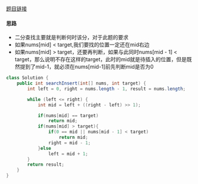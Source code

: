 [题目链接](https://leetcode-cn.com/problems/N6YdxV/)

#### 思路
+ 二分查找主要就是判断何时该分，对于此题的要求
+ 如果nums[mid] < target,我们要找的位置一定还在mid右边
+ 如果nums[mid] > target，还要再判断，如果与此同时nums[mid - 1] < target，那么说明不存在这样的target，此时的mid就是待插入的位置，但是既然提到了mid-1，就必须在nums[mid-1]前先判断mid是否为0

```java
class Solution {
    public int searchInsert(int[] nums, int target) {
        int left = 0, right = nums.length - 1, result = nums.length;

        while (left <= right) {
            int mid = left + ((right - left) >> 1);

            if(nums[mid] == target)
                return mid;
            if(nums[mid] > target){
                if(0 == mid || nums[mid - 1] < target)
                    return mid;
                right = mid - 1;
            }else
                left = mid + 1;
        }
        return result;
    }
}
```